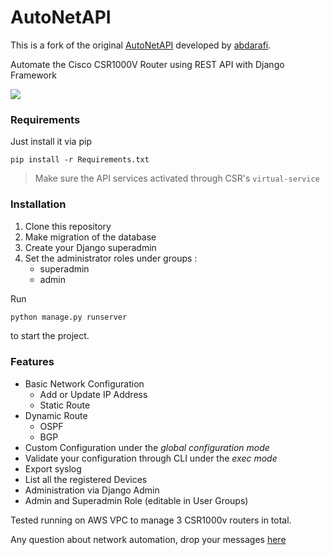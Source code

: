 # AutoNetAPI 

This is a fork of the original [AutoNetAPI](https://github.com/abdarafi/autonetapi-csr1000v) developed by [abdarafi](https://github.com/abdarafi).

Automate the Cisco CSR1000V Router using REST API with Django Framework

![](./screenshot.png)

### Requirements

Just install it via pip

` pip install -r Requirements.txt `

> Make sure the API services activated through CSR's `virtual-service`

### Installation

1. Clone this repository
2. Make migration of the database
3. Create your Django superadmin
4. Set the administrator roles under groups :
   - superadmin
   - admin

Run
```bash
python manage.py runserver
```
to start the project.
### Features

- Basic Network Configuration
  - Add or Update IP Address
  - Static Route
- Dynamic Route
  - OSPF
  - BGP
- Custom Configuration under the *global configuration mode*
- Validate your configuration through CLI under the *exec mode*
- Export syslog
- List all the registered Devices
- Administration via Django Admin
- Admin and Superadmin Role (editable in User Groups)



Tested running on AWS VPC to manage 3 CSR1000v routers in total.

Any question about network automation, drop your messages [here](https://twitter.com/rafi_citizen06)


